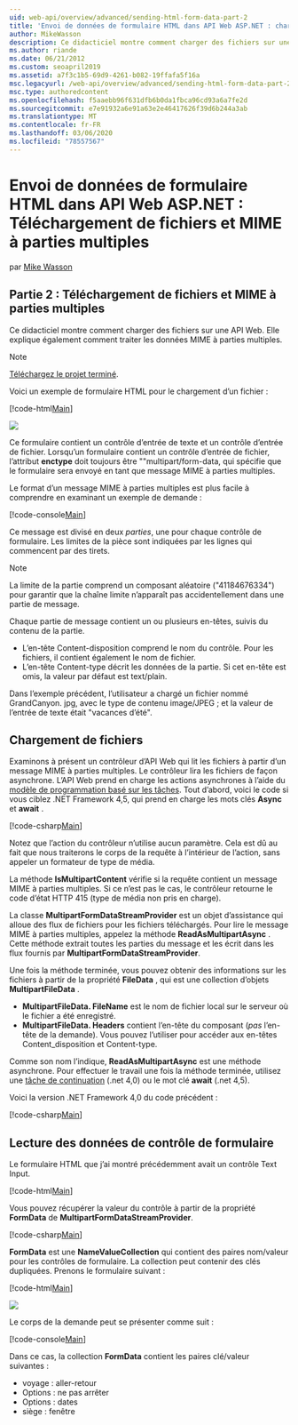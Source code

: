```yaml
---
uid: web-api/overview/advanced/sending-html-form-data-part-2
title: 'Envoi de données de formulaire HTML dans API Web ASP.NET : chargement de fichier et multipart MIME-ASP.NET 4. x'
author: MikeWasson
description: Ce didacticiel montre comment charger des fichiers sur une API Web. Elle explique également comment traiter les données MIME à parties multiples.
ms.author: riande
ms.date: 06/21/2012
ms.custom: seoapril2019
ms.assetid: a7f3c1b5-69d9-4261-b082-19ffafa5f16a
msc.legacyurl: /web-api/overview/advanced/sending-html-form-data-part-2
msc.type: authoredcontent
ms.openlocfilehash: f5aaebb96f631dfb6b0da1fbca96cd93a6a7fe2d
ms.sourcegitcommit: e7e91932a6e91a63e2e46417626f39d6b244a3ab
ms.translationtype: MT
ms.contentlocale: fr-FR
ms.lasthandoff: 03/06/2020
ms.locfileid: "78557567"
---
```

# <a name="sending-html-form-data-in-aspnet-web-api-file-upload-and-multipart-mime"></a>Envoi de données de formulaire HTML dans API Web ASP.NET : Téléchargement de fichiers et MIME à parties multiples

par [Mike Wasson](https://github.com/MikeWasson)

## <a name="part-2-file-upload-and-multipart-mime"></a>Partie 2 : Téléchargement de fichiers et MIME à parties multiples

Ce didacticiel montre comment charger des fichiers sur une API Web. Elle explique également comment traiter les données MIME à parties multiples.

> [!NOTE]
> [Téléchargez le projet terminé](https://code.msdn.microsoft.com/ASPNET-Web-API-File-Upload-a8c0fb0d).

Voici un exemple de formulaire HTML pour le chargement d’un fichier :

[!code-html[Main](sending-html-form-data-part-2/samples/sample1.html)]

![](sending-html-form-data-part-2/_static/image1.png)

Ce formulaire contient un contrôle d’entrée de texte et un contrôle d’entrée de fichier. Lorsqu’un formulaire contient un contrôle d’entrée de fichier, l’attribut **enctype** doit toujours être &quot;&quot;multipart/form-data, qui spécifie que le formulaire sera envoyé en tant que message MIME à parties multiples.

Le format d’un message MIME à parties multiples est plus facile à comprendre en examinant un exemple de demande :

[!code-console[Main](sending-html-form-data-part-2/samples/sample2.cmd)]

Ce message est divisé en deux *parties*, une pour chaque contrôle de formulaire. Les limites de la pièce sont indiquées par les lignes qui commencent par des tirets.

> [!NOTE]
> La limite de la partie comprend un composant aléatoire (&quot;41184676334&quot;) pour garantir que la chaîne limite n’apparaît pas accidentellement dans une partie de message.

Chaque partie de message contient un ou plusieurs en-têtes, suivis du contenu de la partie.

- L’en-tête Content-disposition comprend le nom du contrôle. Pour les fichiers, il contient également le nom de fichier.
- L’en-tête Content-type décrit les données de la partie. Si cet en-tête est omis, la valeur par défaut est text/plain.

Dans l’exemple précédent, l’utilisateur a chargé un fichier nommé GrandCanyon. jpg, avec le type de contenu image/JPEG ; et la valeur de l’entrée de texte était &quot;vacances d’été&quot;.

## <a name="file-upload"></a>Chargement de fichiers

Examinons à présent un contrôleur d’API Web qui lit les fichiers à partir d’un message MIME à parties multiples. Le contrôleur lira les fichiers de façon asynchrone. L’API Web prend en charge les actions asynchrones à l’aide du [modèle de programmation basé sur les tâches](https://msdn.microsoft.com/library/dd460693.aspx). Tout d’abord, voici le code si vous ciblez .NET Framework 4,5, qui prend en charge les mots clés **Async** et **await** .

[!code-csharp[Main](sending-html-form-data-part-2/samples/sample3.cs)]

Notez que l’action du contrôleur n’utilise aucun paramètre. Cela est dû au fait que nous traiterons le corps de la requête à l’intérieur de l’action, sans appeler un formateur de type de média.

La méthode **IsMultipartContent** vérifie si la requête contient un message MIME à parties multiples. Si ce n’est pas le cas, le contrôleur retourne le code d’état HTTP 415 (type de média non pris en charge).

La classe **MultipartFormDataStreamProvider** est un objet d’assistance qui alloue des flux de fichiers pour les fichiers téléchargés. Pour lire le message MIME à parties multiples, appelez la méthode **ReadAsMultipartAsync** . Cette méthode extrait toutes les parties du message et les écrit dans les flux fournis par **MultipartFormDataStreamProvider**.

Une fois la méthode terminée, vous pouvez obtenir des informations sur les fichiers à partir de la propriété **FileData** , qui est une collection d’objets **MultipartFileData** .

- **MultipartFileData. FileName** est le nom de fichier local sur le serveur où le fichier a été enregistré.
- **MultipartFileData. Headers** contient l’en-tête du composant (*pas* l’en-tête de la demande). Vous pouvez l’utiliser pour accéder aux en-têtes Content\_disposition et Content-type.

Comme son nom l’indique, **ReadAsMultipartAsync** est une méthode asynchrone. Pour effectuer le travail une fois la méthode terminée, utilisez une [tâche de continuation](https://msdn.microsoft.com/library/ee372288.aspx) (.net 4,0) ou le mot clé **await** (.net 4,5).

Voici la version .NET Framework 4,0 du code précédent :

[!code-csharp[Main](sending-html-form-data-part-2/samples/sample4.cs)]

## <a name="reading-form-control-data"></a>Lecture des données de contrôle de formulaire

Le formulaire HTML que j’ai montré précédemment avait un contrôle Text Input.

[!code-html[Main](sending-html-form-data-part-2/samples/sample5.html)]

Vous pouvez récupérer la valeur du contrôle à partir de la propriété **FormData** de **MultipartFormDataStreamProvider**.

[!code-csharp[Main](sending-html-form-data-part-2/samples/sample6.cs?highlight=15)]

**FormData** est une **NameValueCollection** qui contient des paires nom/valeur pour les contrôles de formulaire. La collection peut contenir des clés dupliquées. Prenons le formulaire suivant :

[!code-html[Main](sending-html-form-data-part-2/samples/sample7.html)]

![](sending-html-form-data-part-2/_static/image2.png)

Le corps de la demande peut se présenter comme suit :

[!code-console[Main](sending-html-form-data-part-2/samples/sample8.cmd)]

Dans ce cas, la collection **FormData** contient les paires clé/valeur suivantes :

- voyage : aller-retour
- Options : ne pas arrêter
- Options : dates
- siège : fenêtre
